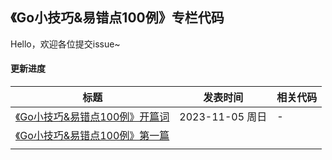 ## 《Go小技巧&易错点100例》专栏代码

Hello，欢迎各位提交issue~

#### 更新进度

| 标题                                                         | 发表时间        | 相关代码 |
| ------------------------------------------------------------ | --------------- | -------- |
| [《Go小技巧&易错点100例》开篇词](https://mp.weixin.qq.com/s/p4FEiaaxXn8JDEh0AfaAfA) | 2023-11-05 周日 | -        |
| [《Go小技巧&易错点100例》第一篇]()                           |                 |          |
|                                                              |                 |          |





